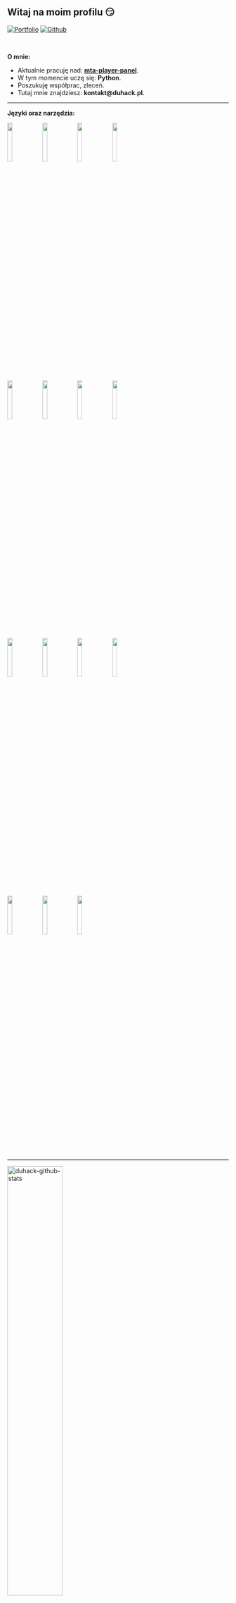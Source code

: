 ## Witaj na moim profilu :smirk:


[![Portfolio](https://img.shields.io/badge/-Portfolio-red?style=flat&logo=appveyor&logoColor=white)](https://duhack.pl)
[![Github](https://img.shields.io/badge/-Github-000?style=flat&logo=Github&logoColor=white)](https://github.com/duhack)

&nbsp;

**O mnie:**

- Aktualnie pracuję nad: __[mta-player-panel](https://github.com/duhack/mta-player-panel)__.
- W tym momencie uczę się: __Python__.
- Poszukuję współprac, zleceń.
- Tutaj mnie znajdziesz: __kontakt@duhack.pl__.

---

**Języki oraz narzędzia:**

<p>
  <code><img width="15%" src="https://www.vectorlogo.zone/logos/python/python-ar21.svg"></code>
  <code><img width="15%" src="https://www.vectorlogo.zone/logos/w3_html5/w3_html5-ar21.svg"></code>
  <code><img width="15%" src="https://www.vectorlogo.zone/logos/netlifyapp_watercss/netlifyapp_watercss-ar21.svg"></code>
  <code><img width="15%" src="https://www.vectorlogo.zone/logos/lua/lua-ar21.svg"></code>
  <br />
  <code><img width="15%" src="https://www.vectorlogo.zone/logos/php/php-ar21.svg"></code>
  <code><img width="15%" src="https://www.vectorlogo.zone/logos/mysql/mysql-ar21.svg"></code>
  <code><img width="15%" src="https://www.vectorlogo.zone/logos/phpmyadmin/phpmyadmin-ar21.svg"></code>
  <code><img width="15%" src="https://www.vectorlogo.zone/logos/discordapp/discordapp-ar21.svg"></code>
  <br />
  <code><img width="15%" src="https://www.vectorlogo.zone/logos/visualstudio_code/visualstudio_code-ar21.svg"></code>
  <code><img width="15%" src="https://www.vectorlogo.zone/logos/linux/linux-ar21.svg"></code>
  <code><img width="15%" src="https://www.vectorlogo.zone/logos/ubuntu/ubuntu-ar21.svg"></code>
  <code><img width="15%" src="https://www.vectorlogo.zone/logos/github/github-ar21.svg"></code>
  <br />
  <code><img width="15%" src="https://www.vectorlogo.zone/logos/raspberrypi/raspberrypi-ar21.svg"></code>
  <code><img width="15%" src="https://www.vectorlogo.zone/logos/arduino/arduino-ar21.svg"></code>
  <code><img width="15%" src="https://www.vectorlogo.zone/logos/pocoo_flask/pocoo_flask-ar21.svg"></code>
  
  
</p>

---

<img width="50%" alt="duhack-github-stats" src="https://github-readme-stats.vercel.app/api?username=duhack&show_icons=true&hide_border=true" />
</a>

-----
Edytowano: 20/03/2021
